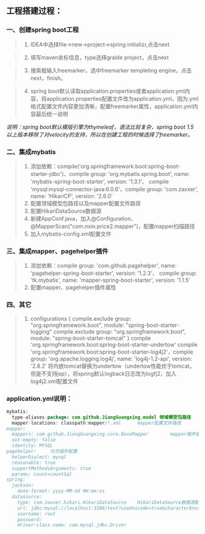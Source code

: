## 工程搭建过程：

### 一、创建spring boot工程 

>1. IDEA中选择file->new->project->spring initializr,点击next
	 
>2. 填写maven坐标信息，type选择gralde project，点击next
	 
>3. 搜索框输入freemarker，选中freemarker templeting engine，点击next，finish。
	 
>4. spring boot默认读取application.properties或者application.yml内容，将application.properties配置文件改为application.yml，因为.yml格式配置文件内容更加清晰，配置freemarker属性，application.yml内容最后统一说明
	
*说明：spring boot默认模版引擎为thymeleaf，语法比较复杂，spring boot 1.5以上版本移除了对velocity的支持，所以在创建工程的时候选择了freemarker。*

### 二、集成mybatis
>1. 添加依赖：compile('org.springframework.boot:spring-boot-starter-jdbc')、compile group: 'org.mybatis.spring.boot', name: 'mybatis-spring-boot-starter', version: '1.3.1'、 compile 'mysql:mysql-connector-java:6.0.6'、compile group: 'com.zaxxer', name: 'HikariCP', version: '2.6.0'
>2. 配置领域模型包路径以及mapper配置文件路径
>3. 配置HikariDataSource数据源
>4. 新建AppConf.java，加入@Configuration、@MapperScan("com.nxin.price2.mapper")，配置mapper扫描路径
>5. 加入mybatis-config.xml配置文件
	
### 三、集成mapper、pagehelper插件
>1. 添加依赖：compile group: 'com.github.pagehelper', name: 'pagehelper-spring-boot-starter', version: '1.2.3'、 compile group: 'tk.mybatis', name: 'mapper-spring-boot-starter', version: '1.1.5'	
>2. 配置mapper、pagehelper插件属性

### 四、其它
>1. configurations {
		compile.exclude group: "org.springframework.boot", module: "spring-boot-starter-logging"
		compile.exclude group: "org.springframework.boot", module: "spring-boot-starter-tomcat"
	}
	compile 'org.springframework.boot:spring-boot-starter-undertow'
    compile 'org.springframework.boot:spring-boot-starter-log4j2'，compile group: 'org.apache.logging.log4j', name: 'log4j-1.2-api', version: '2.8.2'
	将内嵌tomcat替换为undertow（undertow性能优于tomcat，但是不支持jsp），将spring默认logback日志改为logfj2，加入log4j2.xml配置文件


   
### application.yml说明：
```java
mybatis:
  type-aliases-package: com.github.JiangGuangxing.model	领域模型包路径
  mapper-locations: classpath:mapper/*.xml		mapper配置文件路径
mapper:
  mappers: com.github.JiangGuangxing.core.BaseMapper		mapper插件基类路径，不要放在mapper扫描路径下
  not-empty: false	
  identity: MYSQL
pagehelper:		分页插件配置
  helperDialect: mysql
  reasonable: true
  supportMethodsArguments: true
  params: count=countSql
spring:
  jackson:
    date-format: yyyy-MM-dd HH:mm:ss
  datasource:
    type: com.zaxxer.hikari.HikariDataSource	HikariDataSource数据源配置
    url: jdbc:mysql://localhost:3306/test?useUnicode=true&characterEncoding=utf8&zeroDateTimeBehavior=convertToNull
    username: root
    password: 
    driver-class-name: com.mysql.jdbc.Driver


 
  
